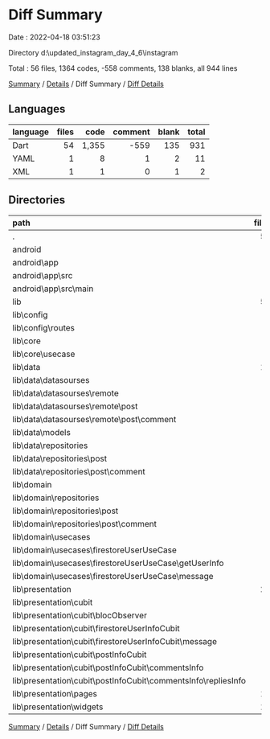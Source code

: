 # Diff Summary

Date : 2022-04-18 03:51:23

Directory d:\updated_instagram_day_4_6\instagram

Total : 56 files,  1364 codes, -558 comments, 138 blanks, all 944 lines

[Summary](results.md) / [Details](details.md) / Diff Summary / [Diff Details](diff-details.md)

## Languages
| language | files | code | comment | blank | total |
| :--- | ---: | ---: | ---: | ---: | ---: |
| Dart | 54 | 1,355 | -559 | 135 | 931 |
| YAML | 1 | 8 | 1 | 2 | 11 |
| XML | 1 | 1 | 0 | 1 | 2 |

## Directories
| path | files | code | comment | blank | total |
| :--- | ---: | ---: | ---: | ---: | ---: |
| . | 56 | 1,364 | -558 | 138 | 944 |
| android | 1 | 1 | 0 | 1 | 2 |
| android\app | 1 | 1 | 0 | 1 | 2 |
| android\app\src | 1 | 1 | 0 | 1 | 2 |
| android\app\src\main | 1 | 1 | 0 | 1 | 2 |
| lib | 54 | 1,355 | -559 | 135 | 931 |
| lib\config | 1 | -4 | 2 | 0 | -2 |
| lib\config\routes | 1 | -4 | 2 | 0 | -2 |
| lib\core | 2 | 13 | 0 | 1 | 14 |
| lib\core\usecase | 1 | 3 | 0 | 0 | 3 |
| lib\data | 12 | 114 | -183 | 12 | -57 |
| lib\data\datasourses | 4 | 45 | 25 | 7 | 77 |
| lib\data\datasourses\remote | 4 | 45 | 25 | 7 | 77 |
| lib\data\datasourses\remote\post | 3 | -4 | 18 | -1 | 13 |
| lib\data\datasourses\remote\post\comment | 1 | 1 | 0 | 0 | 1 |
| lib\data\models | 6 | 32 | -213 | 0 | -181 |
| lib\data\repositories | 2 | 37 | 5 | 5 | 47 |
| lib\data\repositories\post | 1 | -1 | 0 | 0 | -1 |
| lib\data\repositories\post\comment | 1 | -1 | 0 | 0 | -1 |
| lib\domain | 7 | 41 | -1 | 13 | 53 |
| lib\domain\repositories | 3 | 3 | 0 | 1 | 4 |
| lib\domain\repositories\post | 2 | -2 | 0 | 0 | -2 |
| lib\domain\repositories\post\comment | 1 | -1 | 0 | 0 | -1 |
| lib\domain\usecases | 4 | 38 | -1 | 12 | 49 |
| lib\domain\usecases\firestoreUserUseCase | 4 | 38 | -1 | 12 | 49 |
| lib\domain\usecases\firestoreUserUseCase\getUserInfo | 1 | 11 | 0 | 4 | 15 |
| lib\domain\usecases\firestoreUserUseCase\message | 2 | 22 | 0 | 8 | 30 |
| lib\presentation | 29 | 1,179 | -104 | 112 | 1,187 |
| lib\presentation\cubit | 7 | 35 | 49 | 15 | 99 |
| lib\presentation\cubit\blocObserver | 1 | -30 | 30 | 0 | 0 |
| lib\presentation\cubit\firestoreUserInfoCubit | 4 | 69 | 19 | 15 | 103 |
| lib\presentation\cubit\firestoreUserInfoCubit\message | 2 | 49 | 12 | 15 | 76 |
| lib\presentation\cubit\postInfoCubit | 2 | -4 | 0 | 0 | -4 |
| lib\presentation\cubit\postInfoCubit\commentsInfo | 1 | -1 | 0 | 0 | -1 |
| lib\presentation\cubit\postInfoCubit\commentsInfo\repliesInfo | 1 | -1 | 0 | 0 | -1 |
| lib\presentation\pages | 12 | 805 | 11 | 67 | 883 |
| lib\presentation\widgets | 10 | 339 | -164 | 30 | 205 |

[Summary](results.md) / [Details](details.md) / Diff Summary / [Diff Details](diff-details.md)